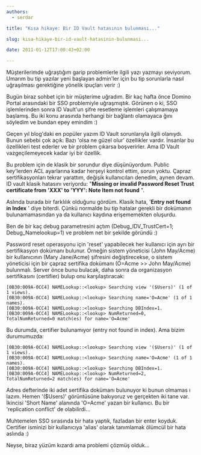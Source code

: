 ```yaml
---
authors:
  - serdar

title: "Kısa hikaye: Bir ID Vault hatasının bulunması..."

slug: kisa-hikaye-bir-id-vault-hatasinin-bulunmasi...

date: 2011-01-12T17:00:43+02:00

---
```


Müşterilerimde uğraştığım garip problemlerle ilgili yazı yazmayı seviyorum. Umarım bu tip yazılar yeni başlayan admin'ler için bu tip sorunlarla nasıl uğraşılması gerektiğine yönelik ipuçları verir :)
<!-- more -->
Bugün biraz sohbet için bir müşterime uğradım. Bir kaç hafta önce Domino Portal arasındaki bir SSO problemiyle uğraşmıştık. Görünen o ki, SSO işlemlerinden sonra ID Vault'un şifre resetleme işlemleri çalışmamaya başlamış. Bu iki konu arasında herhangi bir bağlantı olamayaca ğını söyledim ve bundan epey emindim :)

Geçen yıl blog'daki en popüler yazım ID Vault sorunlarıyla ilgili olanıydı. Bunun sebebi çok açık: Bazı 'olsa ne güzel olur' özellikler vardır. İnsanlar bu özellikleri test ederler ve bir problem çıkarsa boşverirler. Ama ID Vault vazgeçilemeyecek kadar iyi bir özellik.

Bu problem için de klasik bir sorundur diye düşünüyordum. Public key'lerden ACL ayarlarına kadar herşeyi kontrol ettim, sorun yoktu. Çapraz sertifikasyonları tekrar yarattım, değişik kullanıcıları denedim, aynen devam. ID vault klasik hatasını veriyordu: "**Missing or invalid Password Reset Trust certificate from 'XXX' to 'YYY': Note Item not found** ".

Aslında burada bir farklılık olduğunu gördüm. Klasik hata, '**Entry not found in Index** ' diye biterdi. Çünkü normalde bu tip hatalar gerekli bir dokümanın bulunamamasından ya da kullanıcı kaydına erişememekten oluşurdu.

Ben de bir kaç debug parametresini açtım (Debug_IDV_TrustCert=1; Debug_Namelookup=1) ve problem net bir şekilde göründü :)

Password reset operasyonu için 'reset' yapabilecek her kullanıcı için ayrı bir sertifikasyon dokümanı bulunur. Örneğin sistem yöneticisi (John May/Acme) bir kullanıcının (Mary Jane/Acme) şifresini değiştirecekse, o sistem yöneticisi için bir çapraz sertifika dokümanı (O=Acme \>\> John May/Acme) bulunmalı. Server önce bunu bulacak, daha sonra da organizasyon sertifikasını (certifier) bulup onu karşılaştıracak:

```
[0B30:009A-0CC4] NAMELookup::<lookup> Searching view '($Users)' (1 of 1 views).
[0B30:009A-0CC4] NAMELookup::<lookup> Searching name='O=Acme' (1 of 1 names).
[0B30:009A-0CC4] NAMELookup::<lookup> Searching DBIndex=1.
[0B30:009A-0CC4] NAMELookup::<lookup> NumReturned=0, TotalNumReturned=0 match(es) for name='O=Acme'
```


Bu durumda, certifier bulunamıyor (entry not found in index). Ama bizim durumumuzda:

```
[0B30:009A-0CC4] NAMELookup::<lookup> Searching view '($Users)' (1 of 1 views).
[0B30:009A-0CC4] NAMELookup::<lookup> Searching name='O=Acme' (1 of 1 names).
[0B30:009A-0CC4] NAMELookup::<lookup> Searching DBIndex=1.
[0B30:009A-0CC4] NAMELookup::<lookup> NumReturned=2, TotalNumReturned=2 match(es) for name='O=Acme'
```


Adres defterinde iki adet sertifika dokümanı bulunuyor ki bunun olmamas ı lazım. Hemen '($Users)' görüntüsüne bakıyoruz ve gerçekten iki tane var. İkincisi 'Short Name' alanında 'O=Acme' yazan bir kullanıcı. Bu bir 'replication conflict' de olabilirdi...

Muhtemelen SSO sırasında bir hata yaptık, fazladan bir enter koyduk. Certifier isminizi bir kullanıcıya 'alias' olarak tanımlamak ölümcül bir hata aslında :)

Neyse, biraz yüzüm kızardı ama problemi çözmüş olduk...
